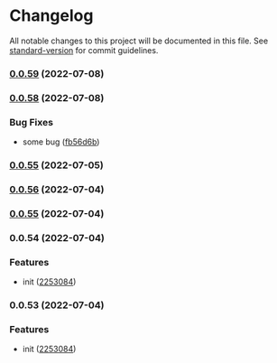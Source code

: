 # Changelog

All notable changes to this project will be documented in this file. See [standard-version](https://github.com/conventional-changelog/standard-version) for commit guidelines.

### [0.0.59](https://github.com/buquan/ui/compare/v0.0.58...v0.0.59) (2022-07-08)

### [0.0.58](https://github.com/buquan/ui/compare/v0.0.56...v0.0.58) (2022-07-08)


### Bug Fixes

* some bug ([fb56d6b](https://github.com/buquan/ui/commit/fb56d6b070a3acf2c323d669568c3640240a9e5e))

### [0.0.55](https://github.com/buquan/ui/compare/v0.0.56...v0.0.55) (2022-07-05)

### [0.0.56](https://github.com/buquan/ui/compare/v0.0.55...v0.0.56) (2022-07-04)

### [0.0.55](https://github.com/buquan/ui/compare/v0.0.54...v0.0.55) (2022-07-04)

### 0.0.54 (2022-07-04)


### Features

* init ([2253084](https://github.com/buquan/ui/commit/225308495fde0ffbda220d74f6b814328a07a705))

### 0.0.53 (2022-07-04)


### Features

* init ([2253084](https://github.com/buquan/ui/commit/225308495fde0ffbda220d74f6b814328a07a705))
